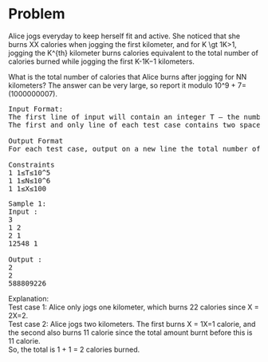 # Problem
Alice jogs everyday to keep herself fit and active. She noticed that she burns XX calories when jogging the first kilometer, and for K \gt 1K>1, jogging the K^{th}
kilometer burns calories equivalent to the total number of calories burned while jogging the first K-1K−1 kilometers.

What is the total number of calories that Alice burns after jogging for NN kilometers? The answer can be very large, so report it modulo 10^9 + 7= (1000000007).
<pre>
Input Format:
The first line of input will contain an integer T — the number of test cases. The description of TT test cases follows.
The first and only line of each test case contains two space-separated integers N and X, as described in the problem statement.

Output Format
For each test case, output on a new line the total number of calories that Alice burns after jogging for N kilometers,modulo 10^9+7

Constraints
1 1≤T≤10^5
1 1≤N≤10^6
1 1≤X≤100
</pre>
<pre>
Sample 1:
Input :
3
1 2
2 1
12548 1

Output :
2
2
588809226
</pre>

Explanation:<br>
Test case 1: Alice only jogs one kilometer, which burns 22 calories since X = 2X=2.<br>
Test case 2: Alice jogs two kilometers. The first burns X = 1X=1 calorie, and the second also burns 11 calorie since the total amount burnt before this is 11 calorie.<br>
So, the total is 1 + 1 = 2 calories burned.
